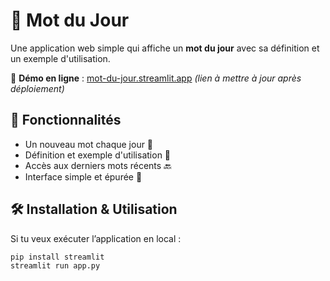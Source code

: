 # 📖 Mot du Jour

Une application web simple qui affiche un **mot du jour** avec sa définition et un exemple d'utilisation.

🚀 **Démo en ligne** : [mot-du-jour.streamlit.app](https://mot-du-jour.streamlit.app) *(lien à mettre à jour après déploiement)*

## 🌟 Fonctionnalités
- Un nouveau mot chaque jour 📆
- Définition et exemple d'utilisation 📖
- Accès aux derniers mots récents 🔙
- Interface simple et épurée 🎨

## 🛠 Installation & Utilisation
Si tu veux exécuter l’application en local :
```bash
pip install streamlit
streamlit run app.py
